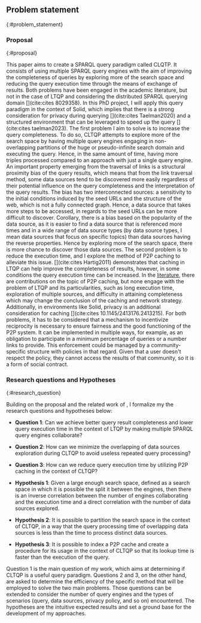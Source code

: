 ## Problem statement
{:#problem_statement}

### Proposal
{:#proposal}

This paper aims to create a SPARQL query paradigm called CLQTP.
It consists of using multiple SPARQL query engines with the aim of improving the completeness
of queries by exploring more of the search space and reducing the query execution time through the means of exchange of results.
Both problems have been engaged in the academic literature, but not in the case of LTQP and considering the distributed SPARQL querying domain [](cite:cites 8029358).
In this PhD project, I will apply this query paradigm in the context of Solid, 
which implies that there is a strong consideration for privacy during querying [](cite:cites Taelman2020)
and a structured environment that can be leveraged to speed up the query [](cite:cites taelman2023).
The first problem I aim to solve is to increase the query completeness.
To do so, CLTQP attempts to explore more of the search space by having multiple query engines engaging in 
non-overlapping partitions of the huge or pseudo-infinite search domain and executing the query.
Hence, in the same amount of time, having more triples processed compared to an approach with just a single query engine.
An important property emerging from the traversal of links is a structural proximity bias of the query results, which
means that from the link traversal method, some data sources tend to be discovered more easily regardless of their potential
influence on the query completeness and the interpretation of the query results.
The bias has two interconnected sources: a sensitivity to the initial conditions induced by the seed URLs and the structure of the web,
which is not a fully connected graph.
Hence, a data source that takes more steps to be accessed, in regards to the seed URLs can be more difficult to discover.
Corollary, there is a bias based on the popularity of the data source, as it is easier to find a data source that is
referenced more times and in a wide range of data source types (by data source types, I mean data sources that focus on specific topics)
than data sources having the reverse properties.
Hence by exploring more of the search space, there is more chance to discover those data sources.
The second problem is to reduce the execution time, and I explore the method of P2P caching to alleviate this issue.
[](cite:cites Hartig2011) demonstrates that caching in LTQP can help improve the completeness of results,
however, in some conditions the query execution time can be increased.
In the [literature](#literature_review_P2P_caching), there are contributions on the topic of P2P caching,
but none engage with the problem of LTQP and its particularities,
such as long execution time, exploration of multiple sources, and difficulty in attaining completeness
which may change the conclusion of the caching and network strategy.
Additionally, in environments like Solid, privacy is an additional consideration for caching [](cite:cites 10.1145/2413176.2413215).
For both problems, it has to be considered that a mechanism to incentivize reciprocity is necessary to ensure fairness and the good functioning of the P2P system.
It can be implemented in multiple ways, for example, as an obligation to participate in a minimum percentage of queries or
a number links to provide.
This enforcement could be managed by a community-specific structure with policies in that regard.
Given that a user doesn't respect the policy, they cannot access the results of that community,
so it is a form of social contract.


### Research questions and Hypotheses
{:#research_question}

Building on the proposal and the related work of [](#litterature_review),
I formalize my the research questions and hypotheses below:

- **Question 1**: Can we achieve better query result completeness
and lower query execution time in the context of LTQP by making multiple SPARQL query engines collaborate?

- **Question 2**: How can we minimize the overlapping of data sources exploration during CLTQP to avoid useless 
repeated query processing?

- **Question 3**: How can we reduce query execution time by utilizing P2P caching in the context of CLTQP?


- **Hypothesis 1**: Given a large enough search space, defined
as a search space in which it is possible the split it between the engines,
then there is an inverse correlation between the number of engines collaborating and 
the execution time and a direct correlation with the number of data sources explored. 

- **Hypothesis 2**: It is possible to partition the search space in the context of CLTQP,
in a way that the query processing time of overlapping data sources is less than the time to process distinct data sources.

- **Hypothesis 3**: It is possible to index a P2P cache and create a procedure for its usage in the context of CLTQP
so that its lookup time is faster than the execution of the query.


Question 1 is the main question of my work, which aims at determining if CLTQP is a useful query paradigm.
Questions 2 and 3, on the other hand, are asked to determine the efficiency of the specific method 
that will be employed to solve the two main problems.
Those questions can be extended to consider the number
of query engines and the types of scenarios (query, data sources, privacy policy, and so on) encountered.
The hypotheses are the intuitive expected results and set a ground base for the development of my approaches.
